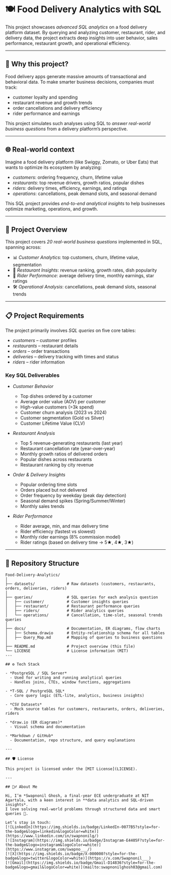 # 🍽 Food Delivery Analytics with SQL

This project showcases *advanced SQL analytics* on a food delivery platform dataset. By querying and analyzing customer, restaurant, rider, and delivery data, the project extracts deep insights into user behavior, sales performance, restaurant growth, and operational efficiency.

---

## 🎯 Why this project?

Food delivery apps generate massive amounts of transactional and behavioral data. To make smarter business decisions, companies must track:

- customer loyalty and spending  
- restaurant revenue and growth trends  
- order cancellations and delivery efficiency  
- rider performance and earnings  

This project simulates such analyses using SQL to *answer real-world business questions* from a delivery platform’s perspective.

---

## 🌐 Real-world context

Imagine a food delivery platform (like Swiggy, Zomato, or Uber Eats) that wants to optimize its ecosystem by analyzing:

- *customers*: ordering frequency, churn, lifetime value  
- *restaurants*: top revenue drivers, growth ratios, popular dishes  
- *riders*: delivery times, efficiency, earnings, and ratings  
- *operations*: cancellations, peak demand slots, and seasonal demand  

This SQL project provides *end-to-end analytical insights* to help businesses optimize marketing, operations, and growth.

---

## 🧭 Project Overview

This project covers *20 real-world business questions* implemented in SQL, spanning across:

- 📊 *Customer Analytics*: top customers, churn, lifetime value, segmentation  
- 🍔 *Restaurant Insights*: revenue ranking, growth rates, dish popularity  
- 🚴 *Rider Performance*: average delivery time, monthly earnings, star ratings  
- 🛠 *Operational Analysis*: cancellations, peak demand slots, seasonal trends  

---

## 📋 Project Requirements

The project primarily involves *SQL queries* on five core tables:

- *customers* – customer profiles  
- *restaurants* – restaurant details  
- *orders* – order transactions  
- *deliveries* – delivery tracking with times and status  
- *riders* – rider information  

### Key SQL Deliverables

- *Customer Behavior*  
  - Top dishes ordered by a customer  
  - Average order value (AOV) per customer  
  - High-value customers (>3k spend)  
  - Customer churn analysis (2023 vs 2024)  
  - Customer segmentation (Gold vs Silver)  
  - Customer Lifetime Value (CLV)  

- *Restaurant Analysis*  
  - Top 5 revenue-generating restaurants (last year)  
  - Restaurant cancellation rate (year-over-year)  
  - Monthly growth ratios of delivered orders  
  - Popular dishes across restaurants  
  - Restaurant ranking by city revenue  

- *Order & Delivery Insights*  
  - Popular ordering time slots  
  - Orders placed but not delivered  
  - Order frequency by weekday (peak day detection)  
  - Seasonal demand spikes (Spring/Summer/Winter)  
  - Monthly sales trends  

- *Rider Performance*  
  - Rider average, min, and max delivery time  
  - Rider efficiency (fastest vs slowest)  
  - Monthly rider earnings (8% commission model)  
  - Rider ratings (based on delivery time → 5★, 4★, 3★)  

---

## 📁 Repository Structure
```plaintext
Food-Delivery-Analytics/
│
├── datasets/              # Raw datasets (customers, restaurants, orders, deliveries, riders)
│
├── queries/               # SQL queries for each analysis question
│   ├── customer/          # Customer insights queries
│   ├── restaurant/        # Restaurant performance queries
│   ├── riders/            # Rider analytics queries
│   └── operations/        # Cancellation, time-slot, seasonal trends queries
│
├── docs/                  # Documentation, ER diagrams, flow charts
│   ├── Schema.drawio      # Entity-relationship schema for all tables
│   ├── Query_Map.md       # Mapping of queries to business questions
│
├── README.md              # Project overview (this file)
└── LICENSE                # License information (MIT)
---

## ⚙ Tech Stack

- *PostgreSQL / SQL Server*  
  - Used for writing and running analytical queries  
  - Handles joins, CTEs, window functions, aggregations  

- *T-SQL / PostgreSQL SQL*  
  - Core query logic (ETL-lite, analytics, business insights)  

- *CSV Datasets*  
  - Mock source tables for customers, restaurants, orders, deliveries, riders  

- *draw.io (ER diagrams)*  
  - Visual schema and documentation  

- *Markdown / GitHub*  
  - Documentation, repo structure, and query explanations  

---

## 🛡 License

This project is licensed under the [MIT License](LICENSE).

---

## 🙋‍♂ About Me

Hi, I’m *Swapnonil Ghosh, a final-year ECE undergraduate at NIT Agartala, with a keen interest in **data analytics and SQL-driven insights*.  
I love solving real-world problems through structured data and smart queries 🚀.

Let’s stay in touch:  
[![LinkedIn](https://img.shields.io/badge/LinkedIn-0077B5?style=for-the-badge&logo=linkedin&logoColor=white)](https://www.linkedin.com/in/swapnonilg/)  
[![Instagram](https://img.shields.io/badge/Instagram-E4405F?style=for-the-badge&logo=instagram&logoColor=white)](https://www.instagram.com/swapno___/)  
[![X](https://img.shields.io/badge/X-000000?style=for-the-badge&logo=twitter&logoColor=white)](https://x.com/Swapnonil___)  
[![Gmail](https://img.shields.io/badge/Gmail-D14836?style=for-the-badge&logo=gmail&logoColor=white)](mailto:swapnonilghosh03@gmail.com)
